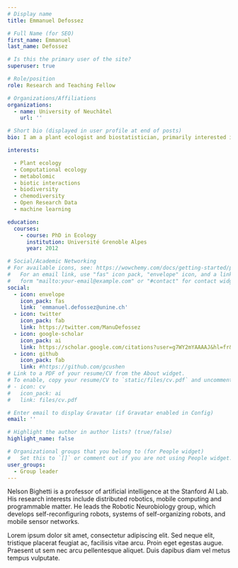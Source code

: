 ```yaml
---
# Display name
title: Emmanuel Defossez

# Full Name (for SEO)
first_name: Emmanuel
last_name: Defossez

# Is this the primary user of the site?
superuser: true

# Role/position
role: Research and Teaching Fellow

# Organizations/Affiliations
organizations:
  - name: University of Neuchâtel
    url: ''

# Short bio (displayed in user profile at end of posts)
bio: I am a plant ecologist and biostatistician, primarily interested in how the combination of evolutionary constraints and plant-environment interactions drive species coexistence along elevation gradients.By studying plant-environment interactions along elevational gradients through the lens of metabolomics, the major goal of my current research is to understand how plant metabolomes can be integrated into functional ecology to describe biotic interactions more accurately and to understand how the local environment constrains plant strategies, structures biodiversity, and shape landscape pattern. From a bioinformatic perspective, I am interested in leveraging big data generated by current state-of-the-art tools applied to ecological research via machine-deep learning approach.

interests:

  - Plant ecology
  - Computational ecology
  - metabolomic
  - biotic interactions
  - biodiversity
  - chemodiversity
  - Open Research Data
  - machine learning 

education:
  courses:
    - course: PhD in Ecology
      institution: Université Grenoble Alpes
      year: 2012

# Social/Academic Networking
# For available icons, see: https://wowchemy.com/docs/getting-started/page-builder/#icons
#   For an email link, use "fas" icon pack, "envelope" icon, and a link in the
#   form "mailto:your-email@example.com" or "#contact" for contact widget.
social:
  - icon: envelope
    icon_pack: fas
    link: 'emmanuel.defossez@unine.ch'
  - icon: twitter
    icon_pack: fab
    link: https://twitter.com/ManuDefossez
  - icon: google-scholar
    icon_pack: ai
    link: https://scholar.google.com/citations?user=g7WY2mYAAAAJ&hl=fr&oi=ao
  - icon: github
    icon_pack: fab
    link: #https://github.com/gcushen
# Link to a PDF of your resume/CV from the About widget.
# To enable, copy your resume/CV to `static/files/cv.pdf` and uncomment the lines below.
# - icon: cv
#   icon_pack: ai
#   link: files/cv.pdf

# Enter email to display Gravatar (if Gravatar enabled in Config)
email: ''

# Highlight the author in author lists? (true/false)
highlight_name: false

# Organizational groups that you belong to (for People widget)
#   Set this to `[]` or comment out if you are not using People widget.
user_groups:
  - Group leader
---
```


Nelson Bighetti is a professor of artificial intelligence at the Stanford AI Lab. His research interests include distributed robotics, mobile computing and programmable matter. He leads the Robotic Neurobiology group, which develops self-reconfiguring robots, systems of self-organizing robots, and mobile sensor networks.

Lorem ipsum dolor sit amet, consectetur adipiscing elit. Sed neque elit, tristique placerat feugiat ac, facilisis vitae arcu. Proin eget egestas augue. Praesent ut sem nec arcu pellentesque aliquet. Duis dapibus diam vel metus tempus vulputate.

